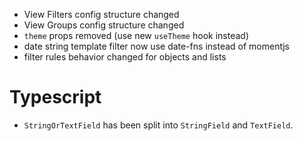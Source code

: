 - View Filters config structure changed
- View Groups config structure changed
- `theme` props removed (use new `useTheme` hook instead)
- date string template filter now use date-fns instead of momentjs
- filter rules behavior changed for objects and lists

# Typescript
- `StringOrTextField` has been split into `StringField` and `TextField`.